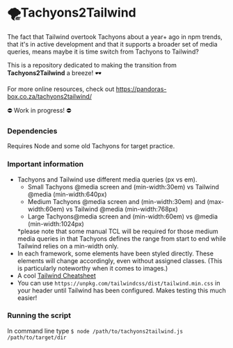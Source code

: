 # 🌪Tachyons2Tailwind



The fact that Tailwind overtook Tachyons about a year+ ago in npm trends, that it's in active development and that it supports a broader set of media queries, means maybe it is time switch from Tachyons to Tailwind?

This is a repository dedicated to making the transition from <b>Tachyons2Tailwind</b> a breeze! 🕶

For more online resources, check out https://pandoras-box.co.za/tachyons2tailwind/

⛔ Work in progress! ⛔

<h3>Dependencies</h3>

Requires Node and some old Tachyons for target practice.

<h3>Important information</h3>

<ul>
  <li>Tachyons and Tailwind use different media queries (px vs em).
    <ul>
      <li>Small Tachyons @media screen and (min-width:30em) vs Tailwind @media (min-width:640px)</li>
      <li>Medium Tachyons @media screen and (min-width:30em) and (max-width:60em) vs Tailwind @media (min-width:768px)</li>
      <li>Large Tachyons@media screen and (min-width:60em) vs @media (min-width:1024px)</li>
    </ul>
    *please note that some manual TCL will be required for those medium media queries in that Tachyons defines the range from start to end while Tailwind relies on a min-width only.
  </li>
  <li>In each framework, some elements have been styled directly. These elements will change accordingly, even without assigned classes. (This is particularly noteworthy when it comes to images.)</li>
  <li>A cool <a href="https://nerdcave.com/tailwind-cheat-sheet">Tailwind Cheatsheet</a></li>
  <li>You can use <code>https://unpkg.com/tailwindcss/dist/tailwind.min.css</code> in your header until Tailwind has been configured. Makes testing this much easier!</li>
</ul>

<h3>Running the script</h3>

In command line type <code>$ node /path/to/tachyons2tailwind.js /path/to/target/dir</code>
